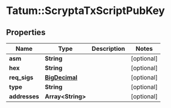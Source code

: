 # Tatum::ScryptaTxScriptPubKey

## Properties
Name | Type | Description | Notes
------------ | ------------- | ------------- | -------------
**asm** | **String** |  | [optional] 
**hex** | **String** |  | [optional] 
**req_sigs** | [**BigDecimal**](BigDecimal.md) |  | [optional] 
**type** | **String** |  | [optional] 
**addresses** | **Array&lt;String&gt;** |  | [optional] 


